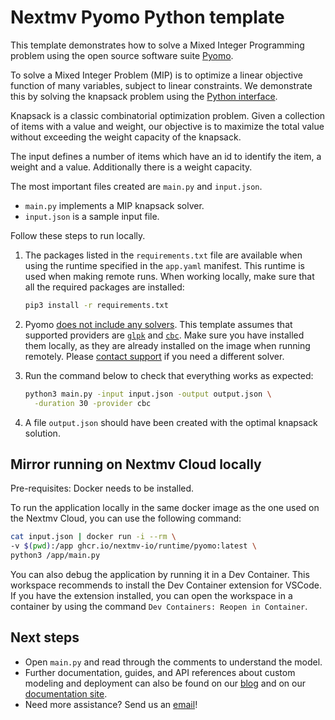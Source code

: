 # Nextmv Pyomo Python template

This template demonstrates how to solve a Mixed Integer Programming problem
using the open source software suite [Pyomo][pyomo].

To solve a Mixed Integer Problem (MIP) is to optimize a linear objective
function of many variables, subject to linear constraints. We demonstrate this
by solving the knapsack problem using the [Python interface][pyomo-docs].

Knapsack is a classic combinatorial optimization problem. Given a collection of
items with a value and weight, our objective is to maximize the total value
without exceeding the weight capacity of the knapsack.

The input defines a number of items which have an id to identify the item, a
weight and a value. Additionally there is a weight capacity.

The most important files created are `main.py` and `input.json`.

* `main.py` implements a MIP knapsack solver.
* `input.json` is a sample input file.

Follow these steps to run locally.

1. The packages listed in the `requirements.txt` file are available when using
   the runtime specified in the `app.yaml` manifest. This runtime is used when
   making remote runs. When working locally, make sure that all the required
   packages are installed:

    ```bash
    pip3 install -r requirements.txt
    ```

1. Pyomo [does not include any solvers][pyomo-solvers]. This template assumes
   that supported providers are [`glpk`][glpk] and [`cbc`][cbc]. Make sure you
   have installed them locally, as they are already installed on the image when
   running remotely. Please [contact support][support] if you need a different
   solver.

1. Run the command below to check that everything works as expected:

    ```bash
    python3 main.py -input input.json -output output.json \
      -duration 30 -provider cbc
    ```

1. A file `output.json` should have been created with the optimal knapsack
   solution.

## Mirror running on Nextmv Cloud locally

Pre-requisites: Docker needs to be installed.

To run the application locally in the same docker image as the one used on the
Nextmv Cloud, you can use the following command:

```bash
cat input.json | docker run -i --rm \
-v $(pwd):/app ghcr.io/nextmv-io/runtime/pyomo:latest \
python3 /app/main.py
```

You can also debug the application by running it in a Dev Container. This
workspace recommends to install the Dev Container extension for VSCode. If you
have the extension installed, you can open the workspace in a container by using
the command `Dev Containers: Reopen in Container`.

## Next steps

* Open `main.py` and read through the comments to understand the model.
* Further documentation, guides, and API references about custom modeling and
  deployment can also be found on our [blog](https://www.nextmv.io/blog) and on
  our [documentation site](https://docs.nextmv.io).
* Need more assistance? Send us an [email](mailto:support@nextmv.io)!

[pyomo]: http://www.pyomo.org
[pyomo-docs]: https://pyomo.readthedocs.io/en/stable/index.html
[pyomo-solvers]: http://www.pyomo.org/installation
[glpk]: https://www.gnu.org/software/glpk/
[cbc]: https://projects.coin-or.org/Cbc
[support]: https://www.nextmv.io/contact
